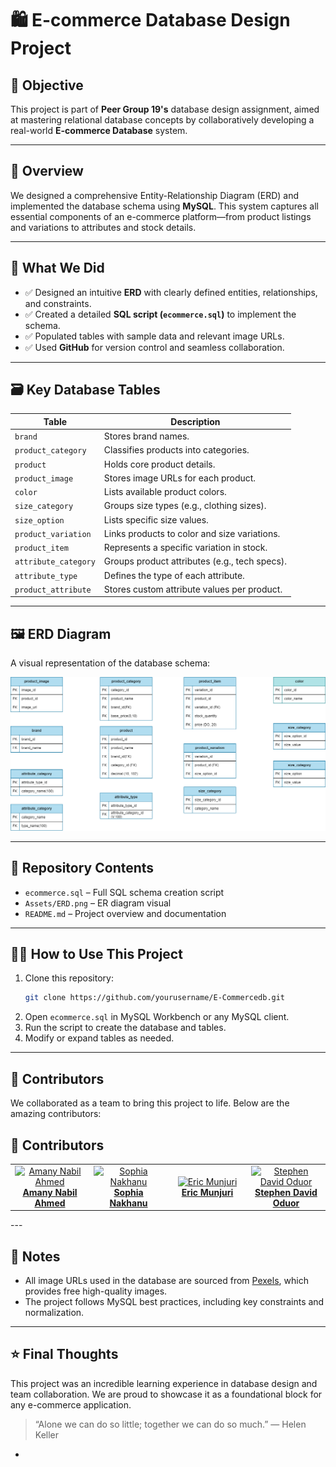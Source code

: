 # 🛍️ E-commerce Database Design Project

## 🎯 Objective
This project is part of **Peer Group 19's** database design assignment, aimed at mastering relational database concepts by collaboratively developing a real-world **E-commerce Database** system.

---

## 📐 Overview
We designed a comprehensive Entity-Relationship Diagram (ERD) and implemented the database schema using **MySQL**. This system captures all essential components of an e-commerce platform—from product listings and variations to attributes and stock details.

---

## 🚧 What We Did
- ✅ Designed an intuitive **ERD** with clearly defined entities, relationships, and constraints.
- ✅ Created a detailed **SQL script (`ecommerce.sql`)** to implement the schema.
- ✅ Populated tables with sample data and relevant image URLs.
- ✅ Used **GitHub** for version control and seamless collaboration.

---

## 🗃️ Key Database Tables
| Table | Description |
|-------|-------------|
| `brand` | Stores brand names. |
| `product_category` | Classifies products into categories. |
| `product` | Holds core product details. |
| `product_image` | Stores image URLs for each product. |
| `color` | Lists available product colors. |
| `size_category` | Groups size types (e.g., clothing sizes). |
| `size_option` | Lists specific size values. |
| `product_variation` | Links products to color and size variations. |
| `product_item` | Represents a specific variation in stock. |
| `attribute_category` | Groups product attributes (e.g., tech specs). |
| `attribute_type` | Defines the type of each attribute. |
| `product_attribute` | Stores custom attribute values per product. |

---

## 🖼️ ERD Diagram
A visual representation of the database schema:

![ERD Diagram](Assets/ERD.png)

---

## 📁 Repository Contents
- `ecommerce.sql` – Full SQL schema creation script
- `Assets/ERD.png` – ER diagram visual
- `README.md` – Project overview and documentation

---

## 👩‍💻 How to Use This Project
1. Clone this repository:
   ```bash
   git clone https://github.com/yourusername/E-Commercedb.git
   ```
2. Open `ecommerce.sql` in MySQL Workbench or any MySQL client.
3. Run the script to create the database and tables.
4. Modify or expand tables as needed.

---

## 🤝 Contributors
We collaborated as a team to bring this project to life. Below are the amazing contributors:

## 👥 Contributors

<table>
  <tr>
    <td align="center" width="25%">
      <a href="https://github.com/amanynabil" target="_blank">
        <img src="https://avatars.githubusercontent.com/u/0?v=4" width="100px;" alt="Amany Nabil Ahmed"/>
        <br /><b>Amany Nabil Ahmed</b>
      </a>
    </td>
    <td align="center" width="25%">
      <a href="https://github.com/nakhanu" target="_blank">
        <img src="https://avatars.githubusercontent.com/u/131362156?v=4" width="100px;" alt="Sophia Nakhanu"/>
        <br /><b>Sophia Nakhanu</b>
      </a>
    </td>
    <td align="center" width="25%">
      <a href="https://github.com/RICCOM" target="_blank">
        <img src="https://avatars.githubusercontent.com/u/0?v=4" width="100px;" alt="Eric Munjuri"/>
        <br /><b>Eric Munjuri</b>
      </a>
    </td>
    <td align="center" width="25%">
      <a href="https://github.com/steviedave" target="_blank">
        <img src="https://avatars.githubusercontent.com/u/0?v=4" width="100px;" alt="Stephen David Oduor"/>
        <br /><b>Stephen David Oduor</b>
      </a>
    </td>
  </tr>
</table>
---

## 📌 Notes
- All image URLs used in the database are sourced from [Pexels](https://pexels.com), which provides free high-quality images.
- The project follows MySQL best practices, including key constraints and normalization.

---

## ⭐ Final Thoughts
This project was an incredible learning experience in database design and team collaboration. We are proud to showcase it as a foundational block for any e-commerce application.

> “Alone we can do so little; together we can do so much.” — Helen Keller


- 
